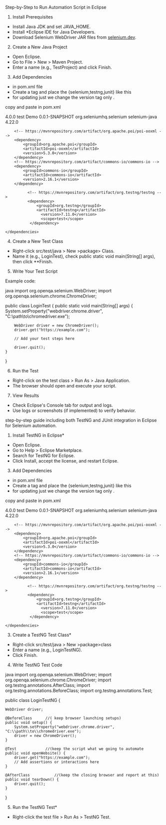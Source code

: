 Step-by-Step to Run Automation Script in Eclipse

1. Install Prerequisites

* Install Java JDK and set JAVA_HOME.
* Install *Eclipse IDE for Java Developers.
* Download Selenium WebDriver JAR files from [selenium.dev](https://www.selenium.dev/downloads/).

2. Create a New Java Project

* Open Eclipse.
* Go to File > New > Maven Project.
* Enter a name (e.g., TestProject) and click Finish.

3. Add Dependencies

* in pom.xml file 
* Create a tag <dependencies> and place the {selenium,testng,junit} like this 
* for updating just we change the version tag only .

copy and paste in pom.xml

<project xmlns="http://maven.apache.org/POM/4.0.0" xmlns:xsi="http://www.w3.org/2001/XMLSchema-instance" xsi:schemaLocation="http://maven.apache.org/POM/4.0.0 https://maven.apache.org/xsd/maven-4.0.0.xsd">
  <modelVersion>4.0.0</modelVersion>
  <groupId>test</groupId>
  <artifactId>Demo</artifactId>
  <version>0.0.1-SNAPSHOT</version>
  <dependencies><!--
		https://mvnrepository.com/artifact/org.seleniumhq.selenium/selenium-java -->
		<dependency>
			<groupId>org.seleniumhq.selenium</groupId>
			<artifactId>selenium-java</artifactId>
			<version>4.22.0</version>
		</dependency>

		<!-- https://mvnrepository.com/artifact/org.apache.poi/poi-ooxml -->
		<dependency>
			<groupId>org.apache.poi</groupId>
			<artifactId>poi-ooxml</artifactId>
			<version>5.3.0</version>
		</dependency>
		<!-- https://mvnrepository.com/artifact/commons-io/commons-io -->
		<dependency>
			<groupId>commons-io</groupId>
			<artifactId>commons-io</artifactId>
			<version>2.16.1</version>
		</dependency>

              <!-- https://mvnrepository.com/artifact/org.testng/testng -->
              <dependency>
                  <groupId>org.testng</groupId>
                  <artifactId>testng</artifactId>
                    <version>7.11.0</version>
                    <scope>test</scope>
               </dependency>

	</dependencies>
</project>

4. Create a New Test Class

* Right-click src/test/java > New >package> Class.
* Name it (e.g., LoginTest), check public static void main(String\[] args), then click **Finish.

5. Write Your Test Script

Example code:

java
import org.openqa.selenium.WebDriver;
import org.openqa.selenium.chrome.ChromeDriver;

public class LoginTest {
    public static void main(String[] args) {
        System.setProperty("webdriver.chrome.driver", "C:\\path\\to\\chromedriver.exe");

        WebDriver driver = new ChromeDriver();
        driver.get("https://example.com");

        // Add your test steps here

        driver.quit();
    }
}

6. Run the Test

* Right-click on the test class > Run As > Java Application.
* The browser should open and execute your script.

7. View Results

* Check Eclipse's Console tab for output and logs.
* Use logs or screenshots (if implemented) to verify behavior.

step-by-step guide including both TestNG and JUnit integration in Eclipse for Selenium automation.


1. Install TestNG in Eclipse*

* Open Eclipse.
* Go to Help > Eclipse Marketplace.
* Search for TestNG for Eclipse.
* Click Install, accept the license, and restart Eclipse.

3. Add Dependencies

* in pom.xml file 
* Create a tag <dependencies> and place the {selenium,testng,junit} like this 
* for updating just we change the version tag only .

copy and paste in pom.xml

<project xmlns="http://maven.apache.org/POM/4.0.0" xmlns:xsi="http://www.w3.org/2001/XMLSchema-instance" xsi:schemaLocation="http://maven.apache.org/POM/4.0.0 https://maven.apache.org/xsd/maven-4.0.0.xsd">
  <modelVersion>4.0.0</modelVersion>
  <groupId>test</groupId>
  <artifactId>Demo</artifactId>
  <version>0.0.1-SNAPSHOT</version>
  <dependencies><!--
		https://mvnrepository.com/artifact/org.seleniumhq.selenium/selenium-java -->
		<dependency>
			<groupId>org.seleniumhq.selenium</groupId>
			<artifactId>selenium-java</artifactId>
			<version>4.22.0</version>
		</dependency>

		<!-- https://mvnrepository.com/artifact/org.apache.poi/poi-ooxml -->
		<dependency>
			<groupId>org.apache.poi</groupId>
			<artifactId>poi-ooxml</artifactId>
			<version>5.3.0</version>
		</dependency>
		<!-- https://mvnrepository.com/artifact/commons-io/commons-io -->
		<dependency>
			<groupId>commons-io</groupId>
			<artifactId>commons-io</artifactId>
			<version>2.16.1</version>
		</dependency>

              <!-- https://mvnrepository.com/artifact/org.testng/testng -->
              <dependency>
                  <groupId>org.testng</groupId>
                  <artifactId>testng</artifactId>
                    <version>7.11.0</version>
                    <scope>test</scope>
               </dependency>

	</dependencies>
</project>

3. Create a TestNG Test Class*

* Right-click src/test/java > New >package>class 
* Enter a name (e.g., LoginTestNG).
* Click Finish.

4. Write TestNG Test Code

java
import org.openqa.selenium.WebDriver;
import org.openqa.selenium.chrome.ChromeDriver;
import org.testng.annotations.AfterClass;
import org.testng.annotations.BeforeClass;
import org.testng.annotations.Test;

public class LoginTestNG {

    WebDriver driver;

    @BeforeClass      //( keep browser launching setups)
    public void setup() {
        System.setProperty("webdriver.chrome.driver", "C:\\path\\to\\chromedriver.exe");
        driver = new ChromeDriver();
    }

    @Test             //(keep the script what we going to automate
    public void openWebsite() {
        driver.get("https://example.com");
        // Add assertions or interactions here
    }

    @AfterClass           //(keep the closing browser and report at this)
    public void tearDown() {
        driver.quit();
    }
}


5. Run the TestNG Test*

* Right-click the test file > Run As > TestNG Test.
